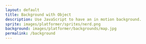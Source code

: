 ```yaml
---
layout: default
title: Background with Object
description: Use JavaScript to have an in motion background.
sprite: images/platformer/sprites/nerd.png
background: images/platformer/backgrounds/map.jpg
permalink: /background
---
```


<!-- Canvas element that will serve as the game world display area -->
<canvas id="world"></canvas>

<script>
  // Get canvas element and 2D rendering context for drawing
  const canvas = document.getElementById("world");
  const ctx = canvas.getContext('2d');
  
  // Create Image objects for background and sprite graphics
  const backgroundImg = new Image();
  const spriteImg = new Image();
  
  // Jekyll assignment of Images - uses Jekyll template variables from front matter
  backgroundImg.src = '{{page.background}}';
  spriteImg.src = '{{page.sprite}}';

  // Track how many images have finished loading (need both before starting game)
  let imagesLoaded = 0;
  
  // Event handler for when background image finishes loading
  backgroundImg.onload = function() {
    imagesLoaded++;
    startGameWorld();
  };
  
  // Event handler for when sprite image finishes loading
  spriteImg.onload = function() {
    imagesLoaded++;
    startGameWorld();
  };
  /* This block starts the game
   * It checks for all images being loaded before starting
  */
  // Function that initializes the game world once all images are loaded
  function startGameWorld() {
    // Don't start until both images are loaded
    if (imagesLoaded < 2) return;

    // Base class for all game objects (background, player, etc.)
    class GameObject {
      constructor(image, width, height, x = 0, y = 0, speedRatio = 0) {
        this.image = image;           // Image to draw for this object
        this.width = width;           // Width to draw the image
        this.height = height;         // Height to draw the image
        this.x = x;                   // X position on canvas
        this.y = y;                   // Y position on canvas
        this.speedRatio = speedRatio; // Speed multiplier relative to game speed
        this.speed = GameWorld.gameSpeed * this.speedRatio; // Actual movement speed
      }
      
      // Update method to be overridden by subclasses for object-specific logic
      update() {}
      
      // Draw the object on the canvas at its current position
      draw(ctx) {
        ctx.drawImage(this.image, this.x, this.y, this.width, this.height);
      }
    }

    // Background class that creates a scrolling background effect
    class Background extends GameObject {
      constructor(image, gameWorld) {
        // Fill entire canvas with background, slow speed ratio for parallax effect
        super(image, gameWorld.width, gameWorld.height, 0, 0, 0.1);
      }
      
      // Move background left and wrap around when it goes off screen
      update() {
        this.x = (this.x - this.speed) % this.width;
      }
      
      // Draw two copies of background side by side for seamless scrolling
      draw(ctx) {
        ctx.drawImage(this.image, this.x, this.y, this.width, this.height);
        ctx.drawImage(this.image, this.x + this.width, this.y, this.width, this.height);
      }
    }

    // Player class that represents the main character/sprite
    class Player extends GameObject {
      constructor(image, gameWorld) {
        // Scale sprite to half its natural size
        const width = image.naturalWidth / 2;
        const height = image.naturalHeight / 2;
        
        // Center the player on the screen
        const x = (gameWorld.width - width) / 2;
        const y = (gameWorld.height - height) / 2;
        
        // No speed ratio - player doesn't move horizontally
        super(image, width, height, x, y);
        
        this.baseY = y;    // Store original Y position for floating animation
        this.frame = 0;    // Animation frame counter
      }
      
      // Create floating/bobbing animation using sine wave
      update() {
        // Oscillate up and down around base position
        this.y = this.baseY + Math.sin(this.frame * 0.05) * 20;
        this.frame++; // Increment frame for continuous animation
      }
    }

    // Main game world class that manages the entire game
    class GameWorld {
      static gameSpeed = 5; // Global game speed setting
      
      constructor(backgroundImg, spriteImg) {
        // Get canvas and context references
        this.canvas = document.getElementById("world");
        this.ctx = this.canvas.getContext('2d');
        
        // Set canvas size to full window dimensions
        this.width = window.innerWidth;
        this.height = window.innerHeight;
        this.canvas.width = this.width;
        this.canvas.height = this.height;
        
        // Style canvas to fill viewport and position absolutely
        this.canvas.style.width = `${this.width}px`;
        this.canvas.style.height = `${this.height}px`;
        this.canvas.style.position = 'absolute';
        this.canvas.style.left = `0px`;
        this.canvas.style.top = `${(window.innerHeight - this.height) / 2}px`;

        // Create array of all game objects (background first, then player)
        this.objects = [
         new Background(backgroundImg, this), // Background renders first (behind player)
         new Player(spriteImg, this)          // Player renders second (in front of background)
        ];
      }
      
      // Main game loop that runs every frame
      gameLoop() {
        // Clear the entire canvas for fresh drawing
        this.ctx.clearRect(0, 0, this.width, this.height);
        
        // Update and draw each game object
        for (const obj of this.objects) {
          obj.update();        // Update object state/position
          obj.draw(this.ctx);  // Draw object on canvas
        }
        
        // Schedule next frame using browser's animation timing
        requestAnimationFrame(this.gameLoop.bind(this));
      }
      
      // Start the game by beginning the game loop
      start() {
        this.gameLoop();
      }
    }

    // Create new game world instance with loaded images and start the game
    const world = new GameWorld(backgroundImg, spriteImg);
    world.start();
  }
</script>